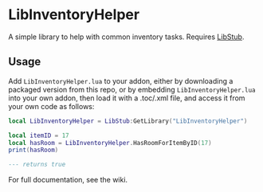 # LibInventoryHelper

A simple library to help with common inventory tasks. Requires [LibStub](https://www.curseforge.com/wow/addons/libstub).

## Usage

Add `LibInventoryHelper.lua` to your addon, either by downloading a packaged version from this repo, or by embedding `LibInventoryHelper.lua` into your own addon, then load it with a .toc/.xml file, and access it from your own code as follows:
```lua
local LibInventoryHelper = LibStub:GetLibrary("LibInventoryHelper")

local itemID = 17
local hasRoom = LibInventoryHelper.HasRoomForItemByID(17)
print(hasRoom)

--- returns true
```

For full documentation, see the wiki.